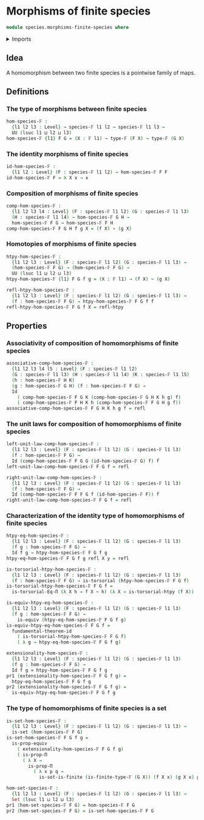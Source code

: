 # Morphisms of finite species

```agda
module species.morphisms-finite-species where
```

<details><summary>Imports</summary>

```agda
open import foundation.dependent-pair-types
open import foundation.equality-dependent-function-types
open import foundation.equivalences
open import foundation.function-types
open import foundation.fundamental-theorem-of-identity-types
open import foundation.homotopies
open import foundation.homotopy-induction
open import foundation.identity-types
open import foundation.propositions
open import foundation.sets
open import foundation.torsorial-type-families
open import foundation.universe-levels

open import species.species-of-finite-types

open import univalent-combinatorics.finite-types
```

</details>

## Idea

A homomorphism between two finite species is a pointwise family of maps.

## Definitions

### The type of morphisms between finite species

```agda
hom-species-𝔽 :
  {l1 l2 l3 : Level} → species-𝔽 l1 l2 → species-𝔽 l1 l3 →
  UU (lsuc l1 ⊔ l2 ⊔ l3)
hom-species-𝔽 {l1} F G = (X : 𝔽 l1) → type-𝔽 (F X) → type-𝔽 (G X)
```

### The identity morphisms of finite species

```agda
id-hom-species-𝔽 :
  {l1 l2 : Level} (F : species-𝔽 l1 l2) → hom-species-𝔽 F F
id-hom-species-𝔽 F = λ X x → x
```

### Composition of morphisms of finite species

```agda
comp-hom-species-𝔽 :
  {l1 l2 l3 l4 : Level} (F : species-𝔽 l1 l2) (G : species-𝔽 l1 l3)
  (H : species-𝔽 l1 l4) → hom-species-𝔽 G H →
  hom-species-𝔽 F G → hom-species-𝔽 F H
comp-hom-species-𝔽 F G H f g X = (f X) ∘ (g X)
```

### Homotopies of morphisms of finite species

```agda
htpy-hom-species-𝔽 :
  {l1 l2 l3 : Level} (F : species-𝔽 l1 l2) (G : species-𝔽 l1 l3) →
  (hom-species-𝔽 F G) → (hom-species-𝔽 F G) →
  UU (lsuc l1 ⊔ l2 ⊔ l3)
htpy-hom-species-𝔽 {l1} F G f g = (X : 𝔽 l1) → (f X) ~ (g X)

refl-htpy-hom-species-𝔽 :
  {l1 l2 l3 : Level} (F : species-𝔽 l1 l2) (G : species-𝔽 l1 l3) →
  (f : hom-species-𝔽 F G) → htpy-hom-species-𝔽 F G f f
refl-htpy-hom-species-𝔽 F G f X = refl-htpy
```

## Properties

### Associativity of composition of homomorphisms of finite species

```agda
associative-comp-hom-species-𝔽 :
  {l1 l2 l3 l4 l5 : Level} (F : species-𝔽 l1 l2)
  (G : species-𝔽 l1 l3) (H : species-𝔽 l1 l4) (K : species-𝔽 l1 l5)
  (h : hom-species-𝔽 H K)
  (g : hom-species-𝔽 G H) (f : hom-species-𝔽 F G) →
  Id
    ( comp-hom-species-𝔽 F G K (comp-hom-species-𝔽 G H K h g) f)
    ( comp-hom-species-𝔽 F H K h (comp-hom-species-𝔽 F G H g f))
associative-comp-hom-species-𝔽 F G H K h g f = refl
```

### The unit laws for composition of homomorphisms of finite species

```agda
left-unit-law-comp-hom-species-𝔽 :
  {l1 l2 l3 : Level} (F : species-𝔽 l1 l2) (G : species-𝔽 l1 l3)
  (f : hom-species-𝔽 F G) →
  Id (comp-hom-species-𝔽 F G G (id-hom-species-𝔽 G) f) f
left-unit-law-comp-hom-species-𝔽 F G f = refl

right-unit-law-comp-hom-species-𝔽 :
  {l1 l2 l3 : Level} (F : species-𝔽 l1 l2) (G : species-𝔽 l1 l3)
  (f : hom-species-𝔽 F G) →
  Id (comp-hom-species-𝔽 F F G f (id-hom-species-𝔽 F)) f
right-unit-law-comp-hom-species-𝔽 F G f = refl
```

### Characterization of the identity type of homomorphisms of finite species

```agda
htpy-eq-hom-species-𝔽 :
  {l1 l2 l3 : Level} (F : species-𝔽 l1 l2) (G : species-𝔽 l1 l3)
  (f g : hom-species-𝔽 F G) →
  Id f g → htpy-hom-species-𝔽 F G f g
htpy-eq-hom-species-𝔽 F G f g refl X y = refl

is-torsorial-htpy-hom-species-𝔽 :
  {l1 l2 l3 : Level} (F : species-𝔽 l1 l2) (G : species-𝔽 l1 l3)
  (f : hom-species-𝔽 F G) → is-torsorial (htpy-hom-species-𝔽 F G f)
is-torsorial-htpy-hom-species-𝔽 F G f =
  is-torsorial-Eq-Π (λ X h → f X ~ h) (λ X → is-torsorial-htpy (f X))

is-equiv-htpy-eq-hom-species-𝔽 :
  {l1 l2 l3 : Level} (F : species-𝔽 l1 l2) (G : species-𝔽 l1 l3)
  (f g : hom-species-𝔽 F G) →
    is-equiv (htpy-eq-hom-species-𝔽 F G f g)
is-equiv-htpy-eq-hom-species-𝔽 F G f =
  fundamental-theorem-id
    ( is-torsorial-htpy-hom-species-𝔽 F G f)
    ( λ g → htpy-eq-hom-species-𝔽 F G f g)

extensionality-hom-species-𝔽 :
  {l1 l2 l3 : Level} (F : species-𝔽 l1 l2) (G : species-𝔽 l1 l3)
  (f g : hom-species-𝔽 F G) →
  Id f g ≃ htpy-hom-species-𝔽 F G f g
pr1 (extensionality-hom-species-𝔽 F G f g) =
  htpy-eq-hom-species-𝔽 F G f g
pr2 (extensionality-hom-species-𝔽 F G f g) =
  is-equiv-htpy-eq-hom-species-𝔽 F G f g
```

### The type of homomorphisms of finite species is a set

```agda
is-set-hom-species-𝔽 :
  {l1 l2 l3 : Level} (F : species-𝔽 l1 l2) (G : species-𝔽 l1 l3) →
  is-set (hom-species-𝔽 F G)
is-set-hom-species-𝔽 F G f g =
  is-prop-equiv
    ( extensionality-hom-species-𝔽 F G f g)
    ( is-prop-Π
      ( λ X →
        is-prop-Π
          ( λ x p q →
            is-set-is-finite (is-finite-type-𝔽 (G X)) (f X x) (g X x) p q)))

hom-set-species-𝔽 :
  {l1 l2 l3 : Level} (F : species-𝔽 l1 l2) (G : species-𝔽 l1 l3) →
  Set (lsuc l1 ⊔ l2 ⊔ l3)
pr1 (hom-set-species-𝔽 F G) = hom-species-𝔽 F G
pr2 (hom-set-species-𝔽 F G) = is-set-hom-species-𝔽 F G
```
